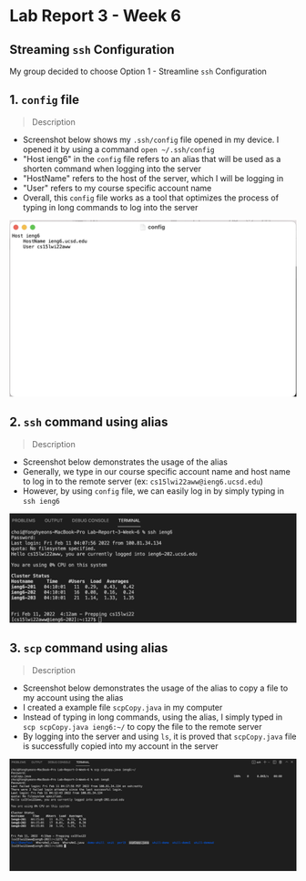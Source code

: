 # Lab Report 3 - Week 6

## Streaming `ssh` Configuration
My group decided to choose Option 1 - Streamline `ssh` Configuration 






## 1. `config` file

> Description 

- Screenshot below shows my `.ssh/config` file opened in my device. I opened it by using a command `open ~/.ssh/config`
- "Host ieng6" in the `config` file refers to an alias that will be used as a shorten command when logging into the server
- "HostName" refers to the host of the server, which I will be logging in
- "User" refers to my course specific account name
- Overall, this `config` file works as a tool that optimizes the process of typing in long commands to log into the server

![Image](configFile.png)





## 2. `ssh` command using alias

> Description

- Screenshot below demonstrates the usage of the alias 
- Generally, we type in our course specific account name and host name to log in to the remote server (ex: `cs15lwi22aww@ieng6.ucsd.edu`)
- However, by using `config` file, we can easily log in by simply typing in `ssh ieng6`

![Image](sshCommand.png)





## 3. `scp` command using alias

> Description

- Screenshot below demonstrates the usage of the alias to copy a file to my account using the alias
- I created a example file `scpCopy.java` in my computer
- Instead of typing in long commands, using the alias, I simply typed in `scp scpCopy.java ieng6:~/` to copy the file to the remote server
- By logging into the server and using `ls`, it is proved that `scpCopy.java` file is successfully copied into my account in the server

![Image](scpCommand.png)
